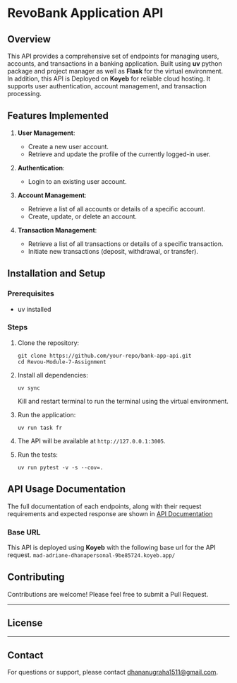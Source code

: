 # RevoBank Application API

## Overview
This API provides a comprehensive set of endpoints for managing users, accounts, and transactions in a banking application. Built using **uv** python package and project manager as well as **Flask** for the virtual environment. In addition, this API is Deployed on **Koyeb** for reliable cloud hosting. It supports user authentication, account management, and transaction processing. 

## Features Implemented
1. **User Management**:
   - Create a new user account.
   - Retrieve and update the profile of the currently logged-in user.

2. **Authentication**:
   - Login to an existing user account.

3. **Account Management**:
   - Retrieve a list of all accounts or details of a specific account.
   - Create, update, or delete an account.

4. **Transaction Management**:
   - Retrieve a list of all transactions or details of a specific transaction.
   - Initiate new transactions (deposit, withdrawal, or transfer).

## Installation and Setup

### Prerequisites
- uv installed

### Steps
1. Clone the repository:
   ```
   git clone https://github.com/your-repo/bank-app-api.git
   cd Revou-Module-7-Assignment
   ```

2. Install all dependencies:
   ```
   uv sync
   ```
   Kill and restart terminal to run the terminal using the virtual environment.

3. Run the application:
   ```
   uv run task fr
   ```

4. The API will be available at `http://127.0.0.1:3005`.
   
5. Run the tests:
   ```
   uv run pytest -v -s --cov=.
   ```

## API Usage Documentation

The full documentation of each endpoints, along with their request requirements and expected  response are shown in [API Documentation](https://vmh9e49dyw.apidog.io)

### Base URL
This API is deployed using **Koyeb**  with the following base url for the API request.
`mad-adriane-dhanapersonal-9be85724.koyeb.app/`


## Contributing
Contributions are welcome! Please feel free to submit a Pull Request.

---
## License

---

## Contact
For questions or support, please contact [dhananugraha1511@gmail.com](mailto:dhananugraha1511@gmail.com).


